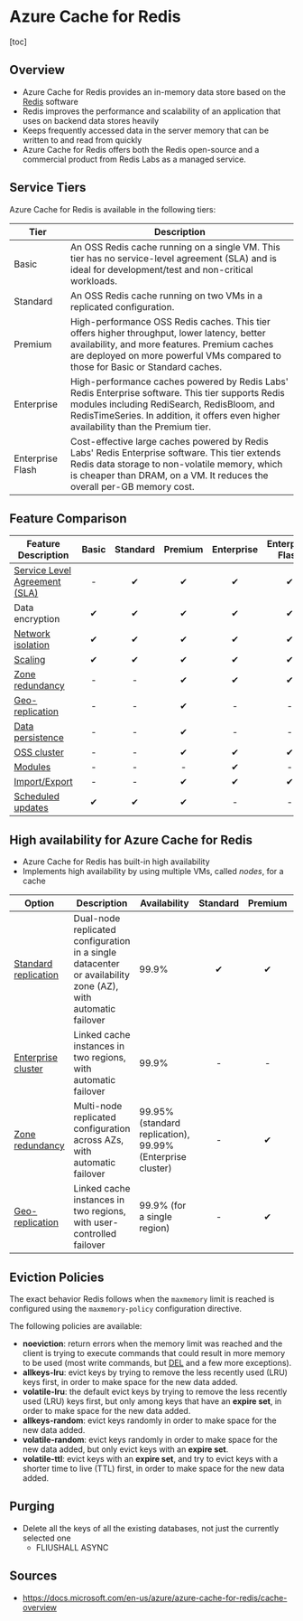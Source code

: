 # Azure Cache for Redis

[toc]

## Overview 

- Azure Cache for Redis provides an in-memory data store based on the [Redis](https://redis.io/) software
-  Redis improves the performance and scalability of an application that uses on backend data stores heavily
- Keeps frequently accessed data in the server memory that can be written to and read from quickly
- Azure Cache for Redis offers both the Redis open-source and a commercial product from Redis Labs as a managed service.



## Service Tiers

Azure Cache for Redis is available in the following tiers:

| Tier             | Description                                                  |
| ---------------- | ------------------------------------------------------------ |
| Basic            | An OSS Redis cache running on a single VM. This tier has no  service-level agreement (SLA) and is ideal for development/test and  non-critical workloads. |
| Standard         | An OSS Redis cache running on two VMs in a replicated configuration. |
| Premium          | High-performance OSS Redis caches. This tier offers higher  throughput, lower latency, better availability, and more features.  Premium caches are deployed on more powerful VMs compared to those for  Basic or Standard caches. |
| Enterprise       | High-performance caches powered by Redis Labs' Redis Enterprise  software. This tier supports Redis modules including RediSearch,  RedisBloom, and RedisTimeSeries. In addition, it offers even higher  availability than the Premium tier. |
| Enterprise Flash | Cost-effective large caches powered by Redis Labs' Redis Enterprise  software. This tier extends Redis data storage to non-volatile memory,  which is cheaper than DRAM, on a VM. It reduces the overall per-GB  memory cost. |



## Feature Comparison



| Feature Description                                          | Basic | Standard | Premium | Enterprise | Enterprise Flash |
| ------------------------------------------------------------ | :---: | :------: | :-----: | :--------: | :--------------: |
| [Service Level Agreement (SLA)](https://azure.microsoft.com/support/legal/sla/cache/v1_0/) |   -   |    ✔     |    ✔    |     ✔      |        ✔         |
| Data encryption                                              |   ✔   |    ✔     |    ✔    |     ✔      |        ✔         |
| [Network isolation](https://docs.microsoft.com/en-us/azure/azure-cache-for-redis/cache-how-to-premium-vnet) |   ✔   |    ✔     |    ✔    |     ✔      |        ✔         |
| [Scaling](https://docs.microsoft.com/en-us/azure/azure-cache-for-redis/cache-how-to-scale) |   ✔   |    ✔     |    ✔    |     ✔      |        ✔         |
| [Zone redundancy](https://docs.microsoft.com/en-us/azure/azure-cache-for-redis/cache-how-to-zone-redundancy) |   -   |    -     |    ✔    |     ✔      |        ✔         |
| [Geo-replication](https://docs.microsoft.com/en-us/azure/azure-cache-for-redis/cache-how-to-geo-replication) |   -   |    -     |    ✔    |     -      |        -         |
| [Data persistence](https://docs.microsoft.com/en-us/azure/azure-cache-for-redis/cache-how-to-premium-persistence) |   -   |    -     |    ✔    |     -      |        -         |
| [OSS cluster](https://docs.microsoft.com/en-us/azure/azure-cache-for-redis/cache-how-to-premium-clustering) |   -   |    -     |    ✔    |     ✔      |        ✔         |
| [Modules](https://redis.io/modules)                          |   -   |    -     |    -    |     ✔      |        -         |
| [Import/Export](https://docs.microsoft.com/en-us/azure/azure-cache-for-redis/cache-how-to-import-export-data) |   -   |    -     |    ✔    |     ✔      |        ✔         |
| [Scheduled updates](https://docs.microsoft.com/en-us/azure/azure-cache-for-redis/cache-administration#schedule-updates) |   ✔   |    ✔     |    ✔    |     -      |        -         |



## High availability for Azure Cache for Redis

- Azure Cache for Redis has built-in high availability
- Implements high availability by using multiple VMs, called *nodes*, for a cache



| Option                                                       | Description                                                  | Availability                                               | Standard | Premium | Enterprise |
| ------------------------------------------------------------ | ------------------------------------------------------------ | ---------------------------------------------------------- | :------: | :-----: | :--------: |
| [Standard replication](https://docs.microsoft.com/en-us/azure/azure-cache-for-redis/cache-high-availability#standard-replication) | Dual-node replicated configuration in a single datacenter or availability zone (AZ), with automatic failover | 99.9%                                                      |    ✔     |    ✔    |     -      |
| [Enterprise cluster](https://docs.microsoft.com/en-us/azure/azure-cache-for-redis/cache-high-availability#enterprise-cluster) | Linked cache instances in two regions, with automatic failover | 99.9%                                                      |    -     |    -    |     ✔      |
| [Zone redundancy](https://docs.microsoft.com/en-us/azure/azure-cache-for-redis/cache-high-availability#zone-redundancy) | Multi-node replicated configuration across AZs, with automatic failover | 99.95% (standard replication), 99.99% (Enterprise cluster) |    -     |    ✔    |     ✔      |
| [Geo-replication](https://docs.microsoft.com/en-us/azure/azure-cache-for-redis/cache-high-availability#geo-replication) | Linked cache instances in two regions, with user-controlled failover | 99.9% (for a single region)                                |    -     |    ✔    |     -      |



## Eviction Policies

The exact behavior Redis follows when the `maxmemory` limit is reached is configured using the `maxmemory-policy` configuration directive.

The following policies are available:

- **noeviction**: return errors when the  memory limit was reached and the client is trying to execute commands  that could result in more memory to be used (most write commands, but [DEL](https://redis.io/commands/del) and a few more exceptions).
- **allkeys-lru**: evict keys by trying to remove the less recently used (LRU) keys first, in order to make space for the new data added.
- **volatile-lru**: the default evict keys by trying to remove the less recently used (LRU) keys first, but only among keys that have an **expire set**, in order to make space for the new data added.
- **allkeys-random**: evict keys randomly in order to make space for the new data added.
- **volatile-random**: evict keys randomly in order to make space for the new data added, but only evict keys with an **expire set**.
- **volatile-ttl**: evict keys with an **expire set**, and try to evict keys with a shorter time to live (TTL) first, in order to make space for the new data added.



## Purging

- Delete all the keys of all the existing databases, not just the currently selected one
  - FLIUSHALL ASYNC



## Sources

- https://docs.microsoft.com/en-us/azure/azure-cache-for-redis/cache-overview